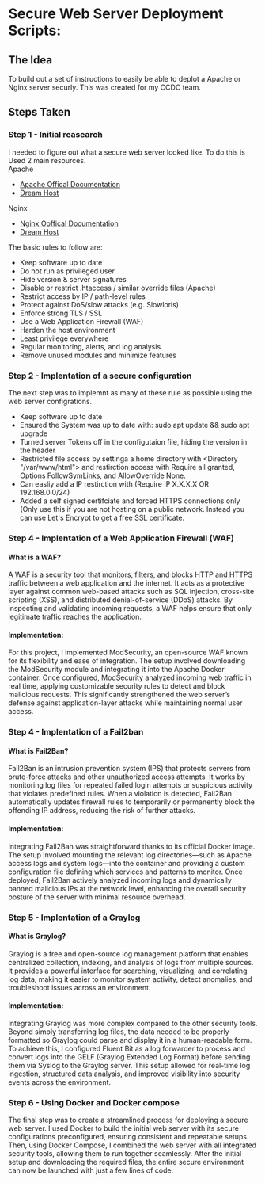 # Secure Web Server Deployment Scripts:

## The Idea
To build out a set of instructions to easily be able to deplot a Apache or Nginx server securly. This was created for my CCDC team. 

## Steps Taken
### Step 1 - Initial reasearch 
I needed to figure out what a secure web server looked like. To do this is Used 2 main resources. \
Apache
- [Apache Offical Documentation](https://httpd.apache.org/docs/2.4/misc/security_tips.html) 
- [Dream Host](https://help.dreamhost.com/hc/en-us/articles/226327268-The-most-important-steps-to-take-to-make-an-Apache-server-more-secure)

Nginx
- [Nginx Ooffical Documentation](https://nginx.org/en/docs/http/configuring_https_servers.html)
- [Dream Host](https://help.dreamhost.com/hc/en-us/articles/222784068-The-most-important-steps-to-take-to-make-an-nginx-server-more-secure)

The basic rules to follow are:
- Keep software up to date
- Do not run as privileged user
- Hide version & server signatures
- Disable or restrict .htaccess / similar override files (Apache)
- Restrict access by IP / path-level rules
- Protect against DoS/slow attacks (e.g. Slowloris)
- Enforce strong TLS / SSL
- Use a Web Application Firewall (WAF)
- Harden the host environment
- Least privilege everywhere
- Regular monitoring, alerts, and log analysis
- Remove unused modules and minimize features

### Step 2 - Implentation of a secure configuration
The next step was to implemnt as many of these rule as possible using the web server configrations.
- Keep software up to date
- Ensured the System was up to date with: sudo apt update && sudo apt upgrade
- Turned server Tokens off in the configutaion file, hiding the version in the header
- Restricted file access by settinga a home directory with <Directory "/var/www/html"> and restirction access with Require all granted, Options FollowSymLinks, and AllowOverride None.
- Can easliy add a IP restirction with (Require IP X.X.X.X OR 192.168.0.0/24)
- Added a self signed certifciate and forced HTTPS connections only (Only use this if you are not hosting on a public network. Instead you can use Let's Encrypt to get a free SSL certificate.

### Step 4 - Implentation of a Web Application Firewall (WAF)
#### What is a WAF?
A WAF is a security tool that monitors, filters, and blocks HTTP and HTTPS traffic between a web application and the internet. It acts as a protective layer against common web-based attacks such as SQL injection, cross-site scripting (XSS), and distributed denial-of-service (DDoS) attacks. By inspecting and validating incoming requests, a WAF helps ensure that only legitimate traffic reaches the application.

#### Implementation:
For this project, I implemented ModSecurity, an open-source WAF known for its flexibility and ease of integration. The setup involved downloading the ModSecurity module and integrating it into the Apache Docker container. Once configured, ModSecurity analyzed incoming web traffic in real time, applying customizable security rules to detect and block malicious requests. This significantly strengthened the web server’s defense against application-layer attacks while maintaining normal user access.

### Step 4 - Implentation of a Fail2ban
#### What is Fail2Ban? 
Fail2Ban is an intrusion prevention system (IPS) that protects servers from brute-force attacks and other unauthorized access attempts. It works by monitoring log files for repeated failed login attempts or suspicious activity that violates predefined rules. When a violation is detected, Fail2Ban automatically updates firewall rules to temporarily or permanently block the offending IP address, reducing the risk of further attacks.

#### Implementation: 
Integrating Fail2Ban was straightforward thanks to its official Docker image. The setup involved mounting the relevant log directories—such as Apache access logs and system logs—into the container and providing a custom configuration file defining which services and patterns to monitor. Once deployed, Fail2Ban actively analyzed incoming logs and dynamically banned malicious IPs at the network level, enhancing the overall security posture of the server with minimal resource overhead.

### Step 5 - Implentation of a Graylog
#### What is Graylog?
Graylog is a free and open-source log management platform that enables centralized collection, indexing, and analysis of logs from multiple sources. It provides a powerful interface for searching, visualizing, and correlating log data, making it easier to monitor system activity, detect anomalies, and troubleshoot issues across an environment.

#### Implementation:
Integrating Graylog was more complex compared to the other security tools. Beyond simply transferring log files, the data needed to be properly formatted so Graylog could parse and display it in a human-readable form. To achieve this, I configured Fluent Bit as a log forwarder to process and convert logs into the GELF (Graylog Extended Log Format) before sending them via Syslog to the Graylog server. This setup allowed for real-time log ingestion, structured data analysis, and improved visibility into security events across the environment.

### Step 6 - Using Docker and Docker compose
The final step was to create a streamlined process for deploying a secure web server. I used Docker to build the initial web server with its secure configurations preconfigured, ensuring consistent and repeatable setups. Then, using Docker Compose, I combined the web server with all integrated security tools, allowing them to run together seamlessly. After the initial setup and downloading the required files, the entire secure environment can now be launched with just a few lines of code.






